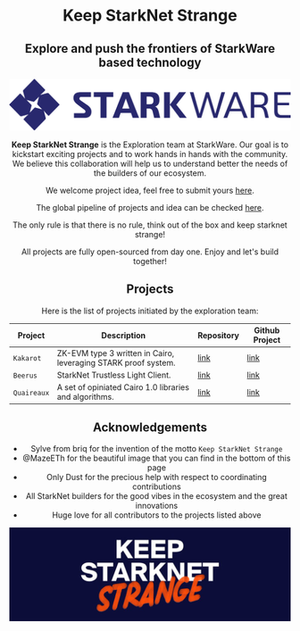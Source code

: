 <div align="center">
    <h1>Keep StarkNet Strange</h1>
    <h2>Explore and push the frontiers of StarkWare based technology</h2>
    <img src="resources/img/StarkWare_logo.png" >
<div align="center">

**Keep StarkNet Strange** is the Exploration team at StarkWare. Our goal is to kickstart exciting projects and to work hands in hands with the community.
We believe this collaboration will help us to understand better the needs of the builders of our ecosystem.

We welcome project idea, feel free to submit yours [here](https://github.com/orgs/stark-rocket/discussions/new?category=ideas).

The global pipeline of projects and idea can be checked [here](https://github.com/orgs/stark-rocket/projects/3/views/1).

The only rule is that there is no rule, think out of the box and keep starknet strange!

All projects are fully open-sourced from day one. Enjoy and let's build together!

## Projects

Here is the list of projects initiated by the exploration team:

| Project  | Description                     | Repository                                     | Github Project                                          |
| -------- | ------------------------------- | ---------------------------------------------- | ------------------------------------------------------- |
| `Kakarot` | ZK-EVM type 3 written in Cairo, leveraging STARK proof system. | [link](https://github.com/sayajin-labs/kakarot) | [link](https://github.com/orgs/sayajin-labs/projects/3) |
| `Beerus` | StarkNet Trustless Light Client. | [link](https://github.com/stark-rocket/beerus) | [link](https://github.com/orgs/stark-rocket/projects/1) |
| `Quaireaux` | A set of opiniated Cairo 1.0 libraries and algorithms. | [link](https://github.com/stark-rocket/quaireaux) | [link](https://github.com/orgs/stark-rocket/projects/2/views/1) |

## Acknowledgements

- Sylve from briq for the invention of the motto `Keep StarkNet Strange` 
- @MazeETh for the beautiful image that you can find in the bottom of this page
- Only Dust for the precious help with respect to coordinating contributions
- All StarkNet builders for the good vibes in the ecosystem and the great innovations
- Huge love for all contributors to the projects listed above

<div align="center">
    <img src="resources/img/kss.jpeg" >
<div align="center">
